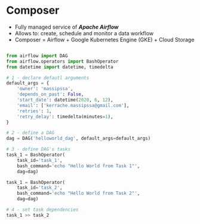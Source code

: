 
# Composer

- Fully managed service of ***Apache Airflow***
- Allows to: create, schedule and monitor a data workflow
- Composer = Airflow + Google Kubernetes Engine (GKE) + Cloud Storage
  
```python

from airflow import DAG
from airflow.operators import BashOperator
from datetime import datetime, timedelta

# 1 - declare defautl arguments
default_args = {
    'owner': 'massipssa',
    'depends_on_past': False,
    'start_date': datetime(2020, 6, 12),
    'email': ['kerrache.massipssa@gmail.com'],
    'retries': 1,
    'retry_delay': timedelta(minutes=1),
}

# 2 - define a DAG
dag = DAG('helloworld_dag', default_args=default_args)

# 3 - define DAG's tasks
task_1 = BashOperator(
    task_id='task_1',
    bash_command='echo "Hello World from Task 1"',
    dag=dag)

task_1 = BashOperator(
    task_id='task_2',
    bash_command='echo "Hello World from Task 2"',
    dag=dag)

# 4 - set task dependencies
task_1 >> task_2
```
